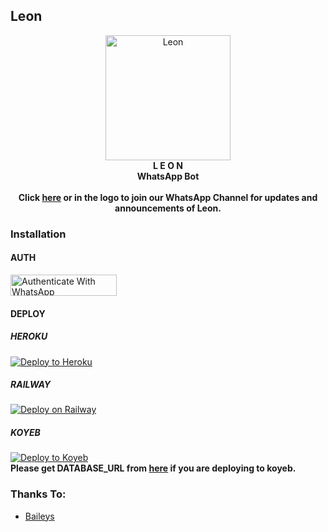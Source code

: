 ## Leon
<p align="center">
  <a href="https://whatsapp.com/channel/0029VaEOj2v1CYoTrXmyaG1s" target="_blank">
  <img src="https://i.ibb.co/wNCbpry/20240101-130819.jpg" alt="Leon" width="200" height="200">
  </a>
  <br>
  <strong>L E O N</strong><br>
  <strong>WhatsApp Bot</strong><br><br>
  <strong>Click <a href="https://whatsapp.com/channel/0029VaEOj2v1CYoTrXmyaG1s" target="_blank">here</a> or in the logo to join our WhatsApp Channel for updates and announcements of Leon.</strong>
</p>

### Installation
#### AUTH
<a href="https://leonwabot.onrender.com/qr" target="_blank">
  <img src="https://img.shields.io/badge/Authenticate_with_WhatsApp-25D366" alt="Authenticate With WhatsApp" width="170" height="34">
</a>

#### DEPLOY
##### HEROKU
[![Deploy to Heroku](https://www.herokucdn.com/deploy/button.svg)](https://heroku.com/deploy?template=https://github.com/TOXIC-DEVIL/Leon)
##### RAILWAY
[![Deploy on Railway](https://railway.app/button.svg)](https://railway.app/template/1zs3t5)
##### KOYEB
[![Deploy to Koyeb](https://www.koyeb.com/static/images/deploy/button.svg)](https://app.koyeb.com/apps/deploy?repository=github.com%2FTOXIC-DEVIL%2FLeon&type=git&branch=master&builder=dockerfile&name=leon&env[ADMINS]=&env[AUTH_ID]=&env[DATABASE_URL]=&env[PLATFORM]=koyeb&env[PREFIX]=!&env[RBG_API_KEY]=
)<br>
**Please get DATABASE_URL from [here](https://www.cockroachlabs.com/) if you are deploying to koyeb.**

### Thanks To:
- [Baileys](https://github.com/WhiskeySockets/Baileys)
